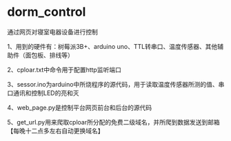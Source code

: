 # dorm_control
通过网页对寝室电器设备进行控制

1、用到的硬件有：树莓派3B+、arduino uno、TTL转串口、温度传感器、其他辅助件（面包板、排线等）

2、cploar.txt中命令用于配置http监听端口

3、sessor.ino为arduino中所烧程序的源代码，用于读取温度传感器所测的值、串口通讯和控制LED的亮和灭

4、web_page.py是控制平台网页前台和后台的源代码

5、get_url.py用来爬取cploar所分配的免费二级域名，并所爬到数据发送到邮箱【每晚十二点多左右自动更换域名】
